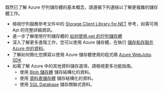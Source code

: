 
既然已了解 Azure 佇列儲存體的基本概念，請遵循下列連結以了解更複雜的儲存體工作。

- 檢視佇列服務參考文件中的 [Storage Client Library for.NET](http://go.microsoft.com/fwlink/?LinkID=390731) 參考，如需可用 Api 的完整詳細資訊。
- 進一步了解使用佇列儲存體的 [如何使用.net 的佇列儲存體](storage-dotnet-how-to-use-queues.md)
- 深入了解更多進階工作，您可以使用 Azure 儲存體，在執行 [儲存和存取在 Azure 中的資料](https://msdn.microsoft.com/library/azure/gg433040.aspx)。    
- 了解如何簡化您撰寫以使用 Azure 儲存體使用的程式碼 [Azure WebJobs SDK](../app-service/websites-dotnet-webjobs-sdk.md)
- 如需了解 Azure 中的其他資料儲存選項，請檢視更多功能指南。
  - 使用 [Blob 儲存體](./storage-dotnet-how-to-use-blobs.md) 儲存結構化的資料。
  - 使用 [資料表儲存體](./storage-dotnet-how-to-use-tables.md) 儲存結構化的資料。
  - 使用 [SQL Database](../sql-database/sql-database-dotnet-how-to-use.md) 儲存關聯式資料。


